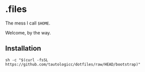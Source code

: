 # .files

The mess I call `$HOME`.

Welcome, by the way.

## Installation

```shell
sh -c "$(curl -fsSL https://github.com/tautologicc/dotfiles/raw/HEAD/bootstrap)"
```
